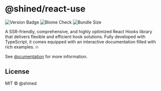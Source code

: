 # @shined/react-use

![Version Badge](https://img.shields.io/npm/v/%40shined%2Freact-use?style=flat&labelColor=%23ffffff&color=%232e8555)
![Biome Check](https://img.shields.io/badge/Checked_with-Biome-60a5fa?style=flat&logo=biome)
![Bundle Size](https://pkg-size.dev/badge/bundle/108293)
<!-- ![License Badge](https://img.shields.io/npm/l/%40shined%2Freact-use) -->

A SSR-friendly, comprehensive, and highly optimized React Hooks library that delivers flexible and efficient hook solutions. Fully developed with TypeScript, it comes equipped with an interactive documentation filled with rich examples. 🔥

See [documentation](https://sheinsight.github.io/react-use/) for more information.

## License

MIT © @shined
